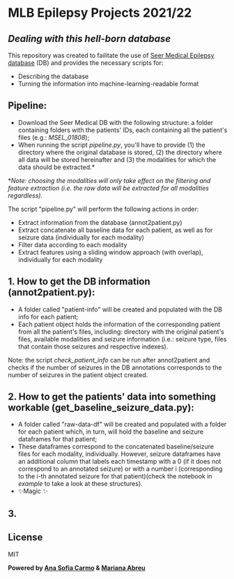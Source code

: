 # MLB Epilepsy Projects 2021/22
## _Dealing with this hell-born database_

This repository was created to failitate the use of [Seer Medical Epilepsy database][db] (DB) and provides the necessary scripts for:
- Describing the database
- Turning the information into machine-learning-readable format


## Pipeline:

- Download the Seer Medical DB with the following structure: a folder containing folders with the patients' IDs, each containing all the patient's files (e.g.: *MSEL_01808*);
- When running the script *pipeline.py*, you'll have to provide (1) the directory where the original database is stored, (2) the directory where all data will be stored hereinafter and (3) the modalities for which the data should be extracted.*

*_Note: choosing the modalities will only take effect on the filtering and feature extraction (i.e. the raw data will be extracted for all modalities regardless)._ 

The script "pipeline.py" will perform the following actions in order:
- Extract information from the database (annot2patient.py)
- Extract concatenate all baseline data for each patient, as well as for seizure data (individually for each modality)
- Filter data according to each modality
- Extract features using a sliding window approach (with overlap), individually for each modality



## 1. How to get the DB information (annot2patient.py):

- A folder called "patient-info" will be created and populated with the DB info for each patient;
- Each patient object holds the information of the corresponding patient from all the patient's files, including: directory with the original patient's files, available modalities and seizure information (i.e.: seizure type, files that contain those seizures and respective indexes).

Note: the script *check_patient_info* can be run after annot2patient and checks if the number of seizures in the DB annotations corresponds to the number of seizures in the patient object created.

## 2. How to get the patients' data into something workable (get_baseline_seizure_data.py):

- A folder called "raw-data-df" will be created and populated with a folder for each patient which, in turn, will hold the baseline and seizure dataframes for that patient;
- These dataframes correspond to the concatenated baseline/seizure files for each modality, individually. However, seizure dataframes have an additional column that labels each timestamp with a 0 (if it does not correspond to an annotated seizure) or with a number i (corresponding to the i-th annotated seizure for that patient)(check the notebook in *example* to take a look at these structures).
- ✨Magic ✨

## 3. 



## License

MIT

**Powered by [Ana Sofia Carmo][asc] & [Mariana Abreu][ma]**

[//]: # (These are reference links used in the body of this note and get stripped out when the markdown processor does its job. There is no need to format nicely because it shouldn't be seen. Thanks SO - http://stackoverflow.com/questions/4823468/store-comments-in-markdown-syntax)
   [db]: <https://app.seermedical.com/au/studies>
   [asc]: <https://github.com/anascacais>
   [ma]: <https://github.com/MarianaAbreu>
